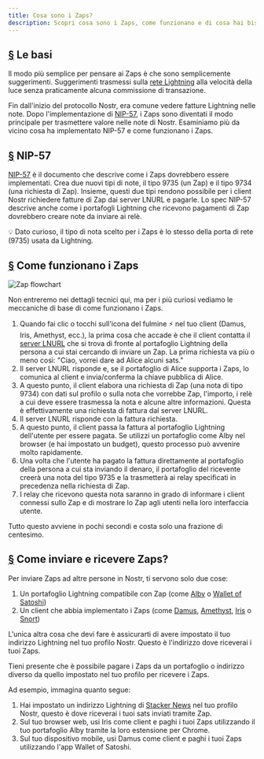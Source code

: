 ```yaml
---
title: Cosa sono i Zaps?
description: Scopri cosa sono i Zaps, come funzionano e di cosa hai bisogno per utilizzarli sul tuo client Nostr.
---
```


## [§](#le-basi) Le basi

Il modo più semplice per pensare ai Zaps è che sono semplicemente suggerimenti. Suggerimenti trasmessi sulla [rete Lightning](https://www.investopedia.com/terms/l/lightning-network.asp) alla velocità della luce senza praticamente alcuna commissione di transazione.

Fin dall'inizio del protocollo Nostr, era comune vedere fatture Lightning nelle note. Dopo l'implementazione di [NIP-57](https://github.com/nostr-protocol/nips/blob/master/57.md), i Zaps sono diventati il modo principale per trasmettere valore nelle note di Nostr. Esaminiamo più da vicino cosa ha implementato NIP-57 e come funzionano i Zaps.

## [§](#nip-57) NIP-57

[NIP-57](https://github.com/nostr-protocol/nips/blob/master/57.md) è il documento che descrive come i Zaps dovrebbero essere implementati. Crea due nuovi tipi di note, il tipo 9735 (un Zap) e il tipo 9734 (una richiesta di Zap). Insieme, questi due tipi rendono possibile per i client Nostr richiedere fatture di Zap dai server LNURL e pagarle. Lo spec NIP-57 descrive anche come i portafogli Lightning che ricevono pagamenti di Zap dovrebbero creare note da inviare ai relè.

💡 Dato curioso, il tipo di nota scelto per i Zaps è lo stesso della porta di rete (9735) usata da Lightning.

## [§](#come-funzionano) Come funzionano i Zaps

![Zap flowchart](/images/zap-flow.webp)

Non entreremo nei dettagli tecnici qui, ma per i più curiosi vediamo le meccaniche di base di come funzionano i Zaps.

1. Quando fai clic o tocchi sull'icona del fulmine ⚡ nel tuo client (Damus, Iris, Amethyst, ecc.), la prima cosa che accade è che il client contatta il [server LNURL](https://thebitcoinmanual.com/articles/what-is-ln-url-and-how-does-it-work/) che si trova di fronte al portafoglio Lightning della persona a cui stai cercando di inviare un Zap. La prima richiesta va più o meno così: "Ciao, vorrei dare ad Alice alcuni sats."
1. Il server LNURL risponde e, se il portafoglio di Alice supporta i Zaps, lo comunica al client e invia/conferma la chiave pubblica di Alice.
1. A questo punto, il client elabora una richiesta di Zap (una nota di tipo 9734) con dati sul profilo o sulla nota che vorrebbe Zap, l'importo, i relè a cui deve essere trasmessa la nota e alcune altre informazioni. Questa è effettivamente una richiesta di fattura dal server LNURL.
1. Il server LNURL risponde con la fattura richiesta.
1. A questo punto, il client passa la fattura al portafoglio Lightning dell'utente per essere pagata. Se utilizzi un portafoglio come Alby nel browser (e hai impostato un budget), questo processo può avvenire molto rapidamente.
1. Una volta che l'utente ha pagato la fattura direttamente al portafoglio della persona a cui sta inviando il denaro, il portafoglio del ricevente creerà una nota del tipo 9735 e la trasmetterà ai relay specificati in precedenza nella richiesta di Zap.
1. I relay che ricevono questa nota saranno in grado di informare i client connessi sullo Zap e di mostrare lo Zap agli utenti nella loro interfaccia utente.

Tutto questo avviene in pochi secondi e costa solo una frazione di centesimo.

## [§](#come-inviare-ricevere-zaps) Come inviare e ricevere Zaps?

Per inviare Zaps ad altre persone in Nostr, ti servono solo due cose:

1. Un portafoglio Lightning compatibile con Zap (come [Alby](https://getalby.com/) o [Wallet of Satoshi](https://www.walletofsatoshi.com/))
1. Un client che abbia implementato i Zaps (come [Damus](/it/guides/damus), [Amethyst](/it/guides/amethyst), [Iris](/it/guides/iris) o [Snort](https://snort.social))

L'unica altra cosa che devi fare è assicurarti di avere impostato il tuo indirizzo Lightning nel tuo profilo Nostr. Questo è l'indirizzo dove riceverai i tuoi Zaps.

Tieni presente che è possibile pagare i Zaps da un portafoglio o indirizzo diverso da quello impostato nel tuo profilo per ricevere i Zaps.

Ad esempio, immagina quanto segue:

1. Hai impostato un indirizzo Lightning di [Stacker News](https://stacker.news/) nel tuo profilo Nostr, questo è dove riceverai i tuoi sats inviati tramite Zap.
1. Sul tuo browser web, usi Iris come client e paghi i tuoi Zaps utilizzando il tuo portafoglio Alby tramite la loro estensione per Chrome.
1. Sul tuo dispositivo mobile, usi Damus come client e paghi i tuoi Zaps utilizzando l'app Wallet of Satoshi.
